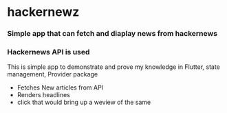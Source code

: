 # hackernewz

### Simple app that can fetch and diaplay news from hackernews 

### Hackernews API is used

This is simple app to demonstrate and prove my knowledge in Flutter, state management, Provider package
- Fetches New articles from API
- Renders headlines
- click that would bring up a weview of the same

